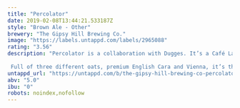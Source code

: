 ```yaml
---
title: "Percolator"
date: 2019-02-08T13:44:21.533187Z
style: "Brown Ale - Other"
brewery: "The Gipsy Hill Brewing Co."
image: "https://labels.untappd.com/labels/2965088"
rating: "3.56"
description: "Percolator is a collaboration with Dugges. It’s a Café Latte of a beer.  Full of three different oats, premium English Cara and Vienna, it’s then been blended with close to a 1000 litres of Volcano’s finest cold brew coffee. It offers smooth, full-bodied mouthfuls of oat milk latte coffee."
untappd_url: "https://untappd.com/b/the-gipsy-hill-brewing-co-percolator/2965088"
abv: "5.0"
ibu: "0"
robots: noindex,nofollow
---
```

